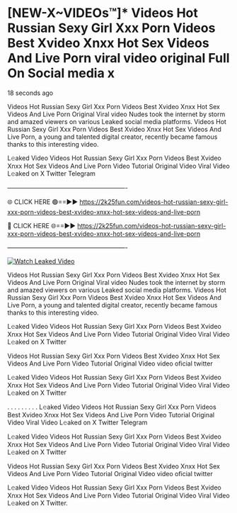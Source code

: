 # [NEW-X~VIDEOs™]* Videos Hot Russian Sexy Girl Xxx Porn Videos Best Xvideo Xnxx Hot Sex Videos And Live Porn viral video original Full On Social media x

18 seconds ago

Videos Hot Russian Sexy Girl Xxx Porn Videos Best Xvideo Xnxx Hot Sex Videos And Live Porn Original Viral video Nudes took the internet by storm and amazed viewers on various Leaked social media platforms. Videos Hot Russian Sexy Girl Xxx Porn Videos Best Xvideo Xnxx Hot Sex Videos And Live Porn, a young and talented digital creator, recently became famous thanks to this interesting video.

L𝚎aked Video Videos Hot Russian Sexy Girl Xxx Porn Videos Best Xvideo Xnxx Hot Sex Videos And Live Porn Video Tutorial Original Video Viral Video L𝚎aked on X Twitter Telegram

———————————————————-

🌐 CLICK HERE 🟢==►► https://2k25fun.com/videos-hot-russian-sexy-girl-xxx-porn-videos-best-xvideo-xnxx-hot-sex-videos-and-live-porn

🔴 CLICK HERE 🌐==►► https://2k25fun.com/videos-hot-russian-sexy-girl-xxx-porn-videos-best-xvideo-xnxx-hot-sex-videos-and-live-porn

———————————————————-

[![Watch Leaked Video](https://miro.medium.com/v2/resize:fit:828/format:webp/1*cilzJN44JGOrTw9NJCrNHA.gif "Watch Leaked Video")](https://2k25fun.com/videos-hot-russian-sexy-girl-xxx-porn-videos-best-xvideo-xnxx-hot-sex-videos-and-live-porn)

Videos Hot Russian Sexy Girl Xxx Porn Videos Best Xvideo Xnxx Hot Sex Videos And Live Porn Original Viral video Nudes took the internet by storm and amazed viewers on various Leaked social media platforms. Videos Hot Russian Sexy Girl Xxx Porn Videos Best Xvideo Xnxx Hot Sex Videos And Live Porn, a young and talented digital creator, recently became famous thanks to this interesting video.

L𝚎aked Video Videos Hot Russian Sexy Girl Xxx Porn Videos Best Xvideo Xnxx Hot Sex Videos And Live Porn Video Tutorial Original Video Viral Video L𝚎aked on X Twitter

Videos Hot Russian Sexy Girl Xxx Porn Videos Best Xvideo Xnxx Hot Sex Videos And Live Porn Video Tutorial Original Video video oficial twitter

L𝚎aked Video Videos Hot Russian Sexy Girl Xxx Porn Videos Best Xvideo Xnxx Hot Sex Videos And Live Porn Video Tutorial Original Video Viral Video L𝚎aked on X Twitter

. . . . . . . . . L𝚎aked Video Videos Hot Russian Sexy Girl Xxx Porn Videos Best Xvideo Xnxx Hot Sex Videos And Live Porn Video Tutorial Original Video Viral Video L𝚎aked on X Twitter Telegram

L𝚎aked Video Videos Hot Russian Sexy Girl Xxx Porn Videos Best Xvideo Xnxx Hot Sex Videos And Live Porn Video Tutorial Original Video Viral Video L𝚎aked on X Twitter

Videos Hot Russian Sexy Girl Xxx Porn Videos Best Xvideo Xnxx Hot Sex Videos And Live Porn Video Tutorial Original Video video oficial twitter

L𝚎aked Video Videos Hot Russian Sexy Girl Xxx Porn Videos Best Xvideo Xnxx Hot Sex Videos And Live Porn Video Tutorial Original Video Viral Video L𝚎aked on X Twitter.